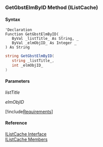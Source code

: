 ﻿### GetGbstElmByID Method (IListCache)

#### Syntax

```vbnet
'Declaration
Function GetGbstElmByID( _
   ByVal _listTitle_ As String, _
   ByVal _elmObjID_ As Integer _
) As String
```

```csharp
string GetGbstElmByID( 
   string _listTitle_,
   int _elmObjID_
)
```

#### Parameters

_listTitle_

_elmObjID_

[!include[Requirements](../partials/requirements.md)]

#### Reference

[IListCache Interface](fcSDK~FChoice.Foundation.Clarify.IListCache.md)  
[IListCache Members](fcSDK~FChoice.Foundation.Clarify.IListCache_members.md)